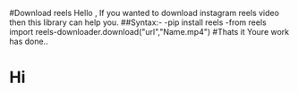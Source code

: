 #Download reels
Hello , If you wanted to download instagram reels video then this library can help you.
##Syntax:-
-pip install reels
-from reels import reels-downloader.download("url","Name.mp4")
#Thats it Youre work has done..
<h1>Hi
